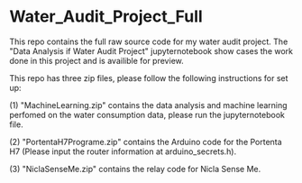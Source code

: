 # Water_Audit_Project_Full

This repo contains the full raw source code for my water audit project. 
The "Data Analysis if Water Audit Project" jupyternotebook show cases the work done in this project and is availible for preview.

This repo has three zip files, please follow the following instructions for set up:

  (1) "MachineLearning.zip" contains the data analysis and machine learning perfomed on the water consumption data, please run the jupyternotebook file.
  
  (2) "PortentaH7Programe.zip" contains the Arduino code for the Portenta H7 (Please input the router information at arduino_secrets.h).
  
  (3) "NiclaSenseMe.zip" contains the relay code for Nicla Sense Me.
